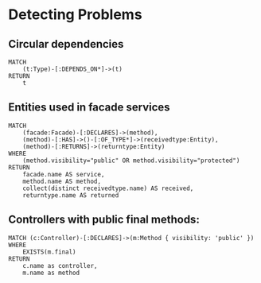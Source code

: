 # Detecting Problems

## Circular dependencies

```text
MATCH
    (t:Type)-[:DEPENDS_ON*]->(t)
RETURN
    t
```

## Entities used in facade services

```text
MATCH
	(facade:Facade)-[:DECLARES]->(method),
	(method)-[:HAS]->()-[:OF_TYPE*]->(receivedtype:Entity),
	(method)-[:RETURNS]->(returntype:Entity)
WHERE
	(method.visibility="public" OR method.visibility="protected")
RETURN
	facade.name AS service,
    method.name AS method,
    collect(distinct receivedtype.name) AS received,
    returntype.name AS returned
```

## Controllers with public final methods:

```text
MATCH (c:Controller)-[:DECLARES]->(m:Method { visibility: 'public' })
WHERE
    EXISTS(m.final)
RETURN
    c.name as controller,
    m.name as method
```

